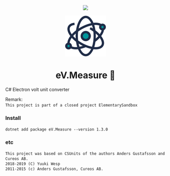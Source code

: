 
<p align="center">
  <a href="#">
    <img src="https://img.shields.io/badge/lifecycle-end-red?style=for-the-badge">
  </a>
</p>
<!-- Logo -->
<p align="center">
  <a href="#">
    <img height="128" width="128" src="https://raw.githubusercontent.com/0xF6/eV/master/icon/icon.png">
  </a>
</p>

<!-- Name -->
<h1 align="center">
  eV.Measure 🧲
</h1> 
C# Electron volt unit converter   

Remark:       
  `This project is part of a closed project ElementarySandbox`      

### Install   
`dotnet add package eV.Measure --version 1.3.0`

### etc
```
This project was based on CSUnits of the authors Anders Gustafsson and Cureos AB.       
2018-2019 (C) Yuuki Wesp      
2011-2015 (c) Anders Gustafsson, Cureos AB.     
```
